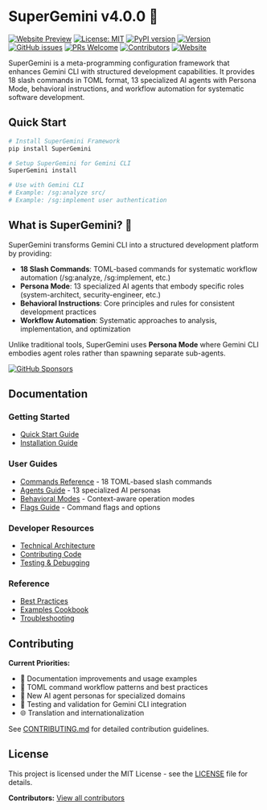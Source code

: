 # SuperGemini v4.0.0 🚀
[![Website Preview](https://img.shields.io/badge/Visit-Website-blue?logo=google-chrome)](https://superclaude-org.github.io/SuperGemini_Website/)
[![License: MIT](https://img.shields.io/badge/License-MIT-yellow.svg)](https://opensource.org/licenses/MIT)
[![PyPI version](https://img.shields.io/pypi/v/SuperGemini.svg)](https://pypi.org/project/SuperGemini/)
[![Version](https://img.shields.io/badge/version-4.0.0-blue.svg)](https://github.com/SuperClaude-Org/SuperGemini_Framework)
[![GitHub issues](https://img.shields.io/github/issues/SuperClaude-Org/SuperGemini_Framework)](https://github.com/SuperClaude-Org/SuperGemini_Framework/issues)
[![PRs Welcome](https://img.shields.io/badge/PRs-welcome-brightgreen.svg)](https://github.com/SuperClaude-Org/SuperGemini_Framework/blob/master/CONTRIBUTING.md)
[![Contributors](https://img.shields.io/github/contributors/SuperClaude-Org/SuperGemini_Framework)](https://github.com/SuperClaude-Org/SuperGemini_Framework/graphs/contributors)
[![Website](https://img.shields.io/website?url=https://superclaude-org.github.io/SuperGemini_Website/)](https://superclaude-org.github.io/SuperGemini_Website/)

SuperGemini is a meta-programming configuration framework that enhances Gemini CLI with structured development capabilities. It provides 18 slash commands in TOML format, 13 specialized AI agents with Persona Mode, behavioral instructions, and workflow automation for systematic software development.

## Quick Start

```bash
# Install SuperGemini Framework
pip install SuperGemini

# Setup SuperGemini for Gemini CLI
SuperGemini install

# Use with Gemini CLI
# Example: /sg:analyze src/
# Example: /sg:implement user authentication
```

## What is SuperGemini? 💎

SuperGemini transforms Gemini CLI into a structured development platform by providing:

- **18 Slash Commands**: TOML-based commands for systematic workflow automation (/sg:analyze, /sg:implement, etc.)
- **Persona Mode**: 13 specialized AI agents that embody specific roles (system-architect, security-engineer, etc.)
- **Behavioral Instructions**: Core principles and rules for consistent development practices
- **Workflow Automation**: Systematic approaches to analysis, implementation, and optimization

Unlike traditional tools, SuperGemini uses **Persona Mode** where Gemini CLI embodies agent roles rather than spawning separate sub-agents.

[![GitHub Sponsors](https://img.shields.io/badge/sponsor-30363D?style=for-the-badge&logo=GitHub-Sponsors&logoColor=#white)](https://github.com/sponsors/SuperClaude-Org)

## Documentation

### Getting Started
- [Quick Start Guide](Getting-Started/quick-start.md)
- [Installation Guide](Getting-Started/installation.md)

### User Guides
- [Commands Reference](User-Guide/commands.md) - 18 TOML-based slash commands
- [Agents Guide](User-Guide/agents.md) - 13 specialized AI personas
- [Behavioral Modes](User-Guide/modes.md) - Context-aware operation modes
- [Flags Guide](User-Guide/flags.md) - Command flags and options

### Developer Resources
- [Technical Architecture](Developer-Guide/technical-architecture.md)
- [Contributing Code](Developer-Guide/contributing-code.md)
- [Testing & Debugging](Developer-Guide/testing-debugging.md)

### Reference
- [Best Practices](Reference/best-practices.md)
- [Examples Cookbook](Reference/examples-cookbook.md)
- [Troubleshooting](Reference/troubleshooting.md)

## Contributing

**Current Priorities:**
- 📝 Documentation improvements and usage examples
- 🎯 TOML command workflow patterns and best practices
- 🤖 New AI agent personas for specialized domains
- 🧪 Testing and validation for Gemini CLI integration
- 🌐 Translation and internationalization

See [CONTRIBUTING.md](CONTRIBUTING.md) for detailed contribution guidelines.

## License

This project is licensed under the MIT License - see the [LICENSE](LICENSE) file for details.

**Contributors:** [View all contributors](https://github.com/SuperClaude-Org/SuperGemini_Framework/graphs/contributors)
